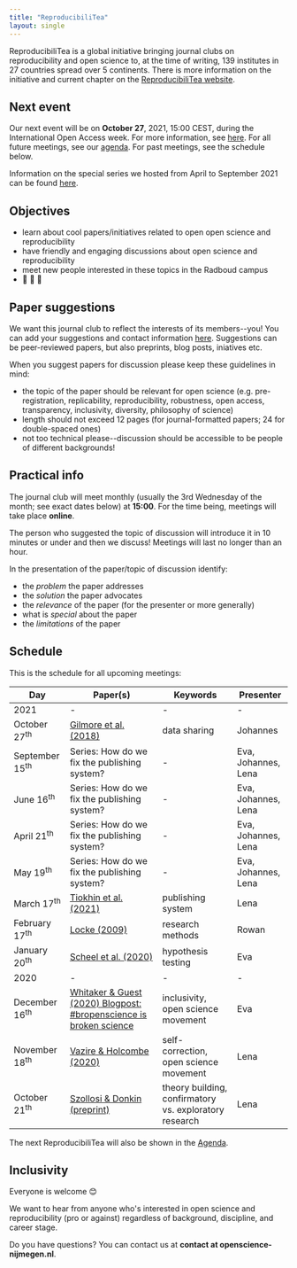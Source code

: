 ```yaml
---
title: "ReproducibiliTea"
layout: single
---
```


ReproducibiliTea is a global initiative bringing journal clubs on reproducibility and open science to, at the time of writing, 139 institutes in 27 countries spread over 5 continents. There is more information on the initiative and current chapter on the [ReproducibiliTea website](https://reproducibilitea.org/).

## Next event
Our next event will be on **October 27**, 2021, 15:00 CEST, during the International Open Access week. For more information, see [here](https://openscience-nijmegen.nl/reproTea17/). 
For all future meetings, see our [agenda](https://openscience-nijmegen.nl/_pages/agenda/). For past meetings, see the schedule below.

Information on the special series we hosted from April to September 2021 can be found [here](https://openscience-nijmegen.nl/_pages/publishing_system/).

## Objectives
- learn about cool papers/initiatives related to open open science and reproducibility
- have friendly and engaging discussions about open science and reproducibility
- meet new people interested in these topics in the Radboud campus
- :tea: :tea: :tea:

## Paper suggestions
We want this journal club to reflect the interests of its members--you!
You can add your suggestions and contact information [here](https://docs.google.com/spreadsheets/d/1efHsgzEu9OqKNRk9EARDNL3gBfsPNRgbdt7-PhfWS-U/edit?usp=sharing).
Suggestions can be peer-reviewed papers, but also preprints, blog posts, iniatives etc.

When you suggest papers for discussion please keep these guidelines in mind:
- the topic of the paper should be relevant for open science (e.g.  pre-registration, replicability, reproducibility, robustness, open access, transparency, inclusivity, diversity, philosophy of science)
- length should not exceed 12 pages (for journal-formatted papers; 24 for double-spaced ones)
- not too technical please--discussion should be accessible to be people of different backgrounds!

## Practical info
The journal club will meet monthly (usually the 3rd Wednesday of the month; see exact dates below) at **15:00**. For the time being, meetings will take place **online**. 

The person who suggested the topic of discussion will introduce it in 10 minutes or under and then we discuss! Meetings will last no longer than an hour.

In the presentation of the paper/topic of discussion identify:
- the *problem* the paper addresses
- the *solution* the paper advocates
- the *relevance* of the paper (for the presenter or more generally)
- what is *special* about the paper
- the *limitations* of the paper

## Schedule
This is the schedule for all upcoming meetings:

| Day | Paper(s) | Keywords | Presenter |
|-----|----------|----------|-----------|
| 2021 | - | - | - |
| October 27<sup>th</sup> |  [Gilmore et al. (2018)](https://journals.sagepub.com/doi/full/10.1177/2515245917746500) | data sharing | Johannes |
| September 15<sup>th</sup> |  Series: How do we fix the publishing system? | - | Eva, Johannes, Lena |
| June 16<sup>th</sup> |  Series: How do we fix the publishing system? | - | Eva, Johannes, Lena |
| April 21<sup>th</sup> |  Series: How do we fix the publishing system? | - | Eva, Johannes, Lena |
| May 19<sup>th</sup> |  Series: How do we fix the publishing system? | - | Eva, Johannes, Lena |
| March 17<sup>th</sup> |  [Tiokhin et al. (2021)](https://journals.plos.org/plosone/article?id=10.1371/journal.pone.0246675) | publishing system | Lena |
| February 17<sup>th</sup> |  [Locke (2009)](https://journals.sagepub.com/doi/pdf/10.1111/j.1745-6924.2009.01090.x) | research methods | Rowan |
| January 20<sup>th</sup> |  [Scheel et al. (2020)](http://leotiokhin.com/assets/uploads/Scheel_etal_2020_HypothesisTesters_PPS.pdf) | hypothesis testing | Eva |
| 2020 | - | - | - |
| December 16<sup>th</sup> |  [Whitaker & Guest (2020) Blogpost: #bropenscience is broken science](https://thepsychologist.bps.org.uk/volume-33/november-2020/bropenscience-broken-science) | inclusivity, open science movement | Eva |
| November 18<sup>th</sup> |  [Vazire & Holcombe (2020)](https://psyarxiv.com/kgqzt/) | self-correction, open science movement | Lena |
| October 21<sup>th</sup> | [Szollosi & Donkin (preprint)](https://psyarxiv.com/suzej/) | theory building, confirmatory vs. exploratory research | Lena |

The next ReproducibiliTea will also be shown in the [Agenda](https://openscience-nijmegen.nl/_pages/agenda/).

## Inclusivity
Everyone is welcome :blush:

We want to hear from anyone who's interested in open science and reproducibility (pro or against) regardless of background, discipline, and career stage.

Do you have questions? You can contact us at **contact at openscience-nijmegen.nl**.
